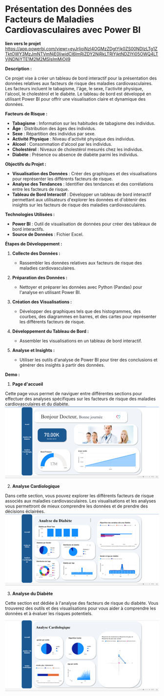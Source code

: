 # Présentation des Données des Facteurs de Maladies Cardiovasculaires avec Power BI
**lien vers le projet** https://app.powerbi.com/viewr=eyJrIjoiNzI4OGMzZDgtYjk0ZS00NDIzLTg1ZTktOWY3MzJmNTVmNjE0IiwidCI6ImRiZDY2NjRkLTRlYjktNDZlYi05OWQ4LTVjNDNiYTE1M2M2MSIsImMiOjl9

**Description :**

Ce projet vise à créer un tableau de bord interactif pour la présentation des données relatives aux facteurs de risque des maladies cardiovasculaires. Les facteurs incluent le tabagisme, l'âge, le sexe, l'activité physique, l'alcool, le cholestérol et le diabète. Le tableau de bord est développé en utilisant Power BI pour offrir une visualisation claire et dynamique des données.

**Facteurs de Risque :**

- **Tabagisme** : Information sur les habitudes de tabagisme des individus.
- **Âge** : Distribution des âges des individus.
- **Sexe** : Répartition des individus par sexe.
- **Activité Physique** : Niveau d'activité physique des individus.
- **Alcool** : Consommation d'alcool par les individus.
- **Cholestérol** : Niveaux de cholestérol mesurés chez les individus.
- **Diabète** : Présence ou absence de diabète parmi les individus.

**Objectifs du Projet :**

- **Visualisation des Données** : Créer des graphiques et des visualisations pour représenter les différents facteurs de risque.
- **Analyse des Tendances** : Identifier des tendances et des corrélations entre les facteurs de risque.
- **Tableau de Bord Interactif** : Développer un tableau de bord interactif permettant aux utilisateurs d'explorer les données et d'obtenir des insights sur les facteurs de risque des maladies cardiovasculaires.

**Technologies Utilisées :**

- **Power BI** : Outil de visualisation de données pour créer des tableaux de bord interactifs.
- **Source de Données** :  Fichier Excel.

**Étapes de Développement :**

1. **Collecte des Données :**
   - Rassembler les données relatives aux facteurs de risque des maladies cardiovasculaires.

2. **Préparation des Données :**
   - Nettoyer et préparer les données avec Python (Pandas) pour l'analyse en utilisant Power BI.

3. **Création des Visualisations :**
   - Développer des graphiques tels que des histogrammes, des courbes, des diagrammes en barres, et des cartes pour représenter les différents facteurs de risque.

4. **Développement du Tableau de Bord :**
   - Assembler les visualisations en un tableau de bord interactif.

5. **Analyse et Insights :**
   - Utiliser les outils d'analyse de Power BI pour tirer des conclusions et générer des insights à partir des données.
  
**Demo :**
1. **Page d'accueil**
   
Cette page vous permet de naviguer entre différentes sections pour effectuer des analyses spécifiques sur les facteurs de risque des maladies cardiovasculaires et du diabète.
![image](8.png)

2. **Analyse Cardiologique**
   
Dans cette section, vous pouvez explorer les différents facteurs de risque associés aux maladies cardiovasculaires. Les visualisations et les analyses vous permettront de mieux comprendre les données et de prendre des décisions éclairées.
![image](9.png)

3. **Analyse du Diabète**
   
Cette section est dédiée à l'analyse des facteurs de risque du diabète. Vous trouverez des outils et des visualisations pour vous aider à comprendre les données et à évaluer les risques potentiels.

![image](10.png)

